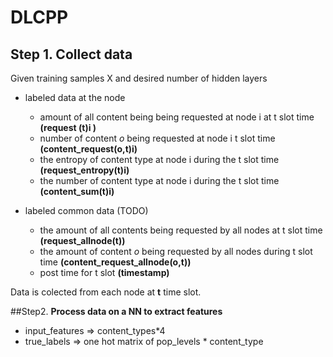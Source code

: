 # DLCPP

## Step 1. **Collect data**
Given training samples X and desired number of hidden layers
- labeled data at the node
  - amount of all content being being requested at node i at t slot time **(request (t)i )**
  - number of content *o* being requested at node i t slot time **(content_request(o,t)i)**
  - the entropy of content type at node i during the t slot time **(request_entropy(t)i)**
  - the number of content type at node i during the t slot time **(content_sum(t)i)**

- labeled common data (TODO)
  - the amount of all contents being requested by all nodes at t slot time **(request_allnode(t))**
  - the amount of content *o* being requested by all nodes during t slot time **(content_request_allnode(o,t))**
  - post time for t slot **(timestamp)**

Data is colected from each node at **t** time slot. 

##Step2. **Process data on a NN to extract features**
- input_features => content_types*4
- true_labels => one hot matrix of pop_levels * content_type